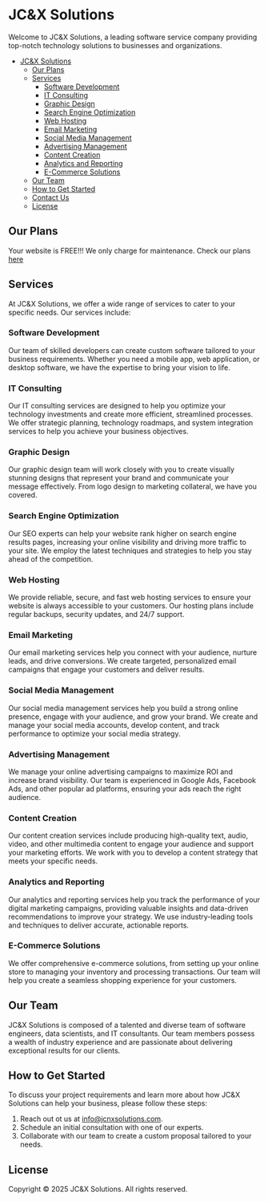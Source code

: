 # JC&X Solutions
Welcome to JC&X Solutions, a leading software service company providing top-notch technology solutions to businesses and organizations.


- [JC\&X Solutions](#jcx-solutions)
  - [Our Plans](#our-plans)   
  - [Services](#services)
    - [Software Development](#software-development)
    - [IT Consulting](#it-consulting)
    - [Graphic Design](#graphic-design)
    - [Search Engine Optimization](#search-engine-optimization)
    - [Web Hosting](#web-hosting)
    - [Email Marketing](#email-marketing)
    - [Social Media Management](#social-media-management)
    - [Advertising Management](#advertising-management)
    - [Content Creation](#content-creation)
    - [Analytics and Reporting](#analytics-and-reporting)
    - [E-Commerce Solutions](#e-commerce-solutions)
  - [Our Team](#our-team)
  - [How to Get Started](#how-to-get-started)
  - [Contact Us](#contact-us)
  - [License](#license)
 
## Our Plans 

Your website is FREE!!! We only charge for maintenance.
Check our plans [here](https://github.com/JC-X-Solutions/plans/tree/main)

## Services
At JC&X Solutions, we offer a wide range of services to cater to your specific needs. Our services include:

### Software Development
Our team of skilled developers can create custom software tailored to your business requirements. Whether you need a mobile app, web application, or desktop software, we have the expertise to bring your vision to life.

### IT Consulting
Our IT consulting services are designed to help you optimize your technology investments and create more efficient, streamlined processes. We offer strategic planning, technology roadmaps, and system integration services to help you achieve your business objectives.

### Graphic Design
Our graphic design team will work closely with you to create visually stunning designs that represent your brand and communicate your message effectively. From logo design to marketing collateral, we have you covered.

### Search Engine Optimization
Our SEO experts can help your website rank higher on search engine results pages, increasing your online visibility and driving more traffic to your site. We employ the latest techniques and strategies to help you stay ahead of the competition.

### Web Hosting
We provide reliable, secure, and fast web hosting services to ensure your website is always accessible to your customers. Our hosting plans include regular backups, security updates, and 24/7 support.

### Email Marketing
Our email marketing services help you connect with your audience, nurture leads, and drive conversions. We create targeted, personalized email campaigns that engage your customers and deliver results.

### Social Media Management
Our social media management services help you build a strong online presence, engage with your audience, and grow your brand. We create and manage your social media accounts, develop content, and track performance to optimize your social media strategy.

### Advertising Management
We manage your online advertising campaigns to maximize ROI and increase brand visibility. Our team is experienced in Google Ads, Facebook Ads, and other popular ad platforms, ensuring your ads reach the right audience.

### Content Creation
Our content creation services include producing high-quality text, audio, video, and other multimedia content to engage your audience and support your marketing efforts. We work with you to develop a content strategy that meets your specific needs.

### Analytics and Reporting
Our analytics and reporting services help you track the performance of your digital marketing campaigns, providing valuable insights and data-driven recommendations to improve your strategy. We use industry-leading tools and techniques to deliver accurate, actionable reports.

### E-Commerce Solutions
We offer comprehensive e-commerce solutions, from setting up your online store to managing your inventory and processing transactions. Our team will help you create a seamless shopping experience for your customers.

## Our Team

JC&X Solutions is composed of a talented and diverse team of software engineers, data scientists, and IT consultants. Our team members possess a wealth of industry experience and are passionate about delivering exceptional results for our clients.

## How to Get Started

To discuss your project requirements and learn more about how JC&X Solutions can help your business, please follow these steps:

1. Reach out ot us at info@jcnxsolutions.com.
2. Schedule an initial consultation with one of our experts.
3. Collaborate with our team to create a custom proposal tailored to your needs.

## License

Copyright © 2025 JC&X Solutions. All rights reserved.
